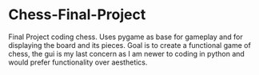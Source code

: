 # Chess-Final-Project
Final Project coding chess.
Uses pygame as base for gameplay and for displaying the board and its pieces.
Goal is to create a functional game of chess, the gui is my last concern as I am newer to coding in python and would prefer functionality over aesthetics. 
